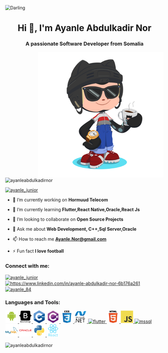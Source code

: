 
![Darling](https://user-images.githubusercontent.com/50264131/212074207-c4192df3-720c-499c-9815-4075db2f7531.jpg)
<h1 align="center">Hi 👋, I'm Ayanle Abdulkadir Nor</h1>
<h3 align="center">A passionate Software Developer from Somalia</h3>
<img align = "right" alt ="Coding" width="400" src="https://raw.githubusercontent.com/AhmedFathyDev/AhmedFathyDev/main/GitHub.png">

<p align="left"> <img src="https://komarev.com/ghpvc/?username=ayanleabdulkadirnor&label=Profile%20views&color=0e75b6&style=flat" alt="ayanleabdulkadirnor" /> </p>

<p align="left"> <a href="https://twitter.com/ayanle_junior" target="blank"><img src="https://img.shields.io/twitter/follow/ayanle_junior?logo=twitter&style=for-the-badge" alt="ayanle_junior" /></a> </p>

- 🔭 I’m currently working on **Hormuud Telecom**

- 🌱 I’m currently learning **Flutter,React Native,Oracle,React Js**

- 👯 I’m looking to collaborate on **Open Source Projects**

- 💬 Ask me about **Web Development, C++,Sql Server,Oracle**

- 📫 How to reach me **Ayanle.Nor@gmail.com**

- ⚡ Fun fact **I love football**

<h3 align="left">Connect with me:</h3>
<p align="left">
<a href="https://twitter.com/ayanle_junior" target="blank"><img align="center" src="https://raw.githubusercontent.com/rahuldkjain/github-profile-readme-generator/master/src/images/icons/Social/twitter.svg" alt="ayanle_junior" height="30" width="40" /></a>
<a href="https://linkedin.com/in/https://www.linkedin.com/in/ayanle-abdulkadir-nor-6b176a261" target="blank"><img align="center" src="https://raw.githubusercontent.com/rahuldkjain/github-profile-readme-generator/master/src/images/icons/Social/linked-in-alt.svg" alt="https://www.linkedin.com/in/ayanle-abdulkadir-nor-6b176a261" height="30" width="40" /></a>
<a href="https://instagram.com/ayanle_84" target="blank"><img align="center" src="https://raw.githubusercontent.com/rahuldkjain/github-profile-readme-generator/master/src/images/icons/Social/instagram.svg" alt="ayanle_84" height="30" width="40" /></a>
</p>

<h3 align="left">Languages and Tools:</h3>
<p align="left"> <a href="https://developer.android.com" target="_blank" rel="noreferrer"> <img src="https://raw.githubusercontent.com/devicons/devicon/master/icons/android/android-original-wordmark.svg" alt="android" width="40" height="40"/> </a> <a href="https://getbootstrap.com" target="_blank" rel="noreferrer"> <img src="https://raw.githubusercontent.com/devicons/devicon/master/icons/bootstrap/bootstrap-plain-wordmark.svg" alt="bootstrap" width="40" height="40"/> </a> <a href="https://www.w3schools.com/cpp/" target="_blank" rel="noreferrer"> <img src="https://raw.githubusercontent.com/devicons/devicon/master/icons/cplusplus/cplusplus-original.svg" alt="cplusplus" width="40" height="40"/> </a> <a href="https://www.w3schools.com/cs/" target="_blank" rel="noreferrer"> <img src="https://raw.githubusercontent.com/devicons/devicon/master/icons/csharp/csharp-original.svg" alt="csharp" width="40" height="40"/> </a> <a href="https://www.w3schools.com/css/" target="_blank" rel="noreferrer"> <img src="https://raw.githubusercontent.com/devicons/devicon/master/icons/css3/css3-original-wordmark.svg" alt="css3" width="40" height="40"/> </a> <a href="https://dotnet.microsoft.com/" target="_blank" rel="noreferrer"> <img src="https://raw.githubusercontent.com/devicons/devicon/master/icons/dot-net/dot-net-original-wordmark.svg" alt="dotnet" width="40" height="40"/> </a> <a href="https://flutter.dev" target="_blank" rel="noreferrer"> <img src="https://www.vectorlogo.zone/logos/flutterio/flutterio-icon.svg" alt="flutter" width="40" height="40"/> </a> <a href="https://www.w3.org/html/" target="_blank" rel="noreferrer"> <img src="https://raw.githubusercontent.com/devicons/devicon/master/icons/html5/html5-original-wordmark.svg" alt="html5" width="40" height="40"/> </a> <a href="https://developer.mozilla.org/en-US/docs/Web/JavaScript" target="_blank" rel="noreferrer"> <img src="https://raw.githubusercontent.com/devicons/devicon/master/icons/javascript/javascript-original.svg" alt="javascript" width="40" height="40"/> </a> <a href="https://www.microsoft.com/en-us/sql-server" target="_blank" rel="noreferrer"> <img src="https://www.svgrepo.com/show/303229/microsoft-sql-server-logo.svg" alt="mssql" width="40" height="40"/> </a> <a href="https://www.mysql.com/" target="_blank" rel="noreferrer"> <img src="https://raw.githubusercontent.com/devicons/devicon/master/icons/mysql/mysql-original-wordmark.svg" alt="mysql" width="40" height="40"/> </a> <a href="https://www.oracle.com/" target="_blank" rel="noreferrer"> <img src="https://raw.githubusercontent.com/devicons/devicon/master/icons/oracle/oracle-original.svg" alt="oracle" width="40" height="40"/> </a> <a href="https://www.python.org" target="_blank" rel="noreferrer"> <img src="https://raw.githubusercontent.com/devicons/devicon/master/icons/python/python-original.svg" alt="python" width="40" height="40"/> </a> <a href="https://reactjs.org/" target="_blank" rel="noreferrer"> <img src="https://raw.githubusercontent.com/devicons/devicon/master/icons/react/react-original-wordmark.svg" alt="react" width="40" height="40"/> </a> </p>

<p><img align="center" src="https://github-readme-streak-stats.herokuapp.com/?user=ayanleabdulkadirnor&" alt="ayanleabdulkadirnor" /></p>
